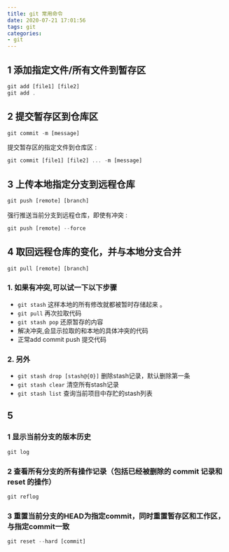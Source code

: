 ```yaml
---
title: git 常用命令
date: 2020-07-21 17:01:56
tags: git
categories:
- git
---
```

## 1 添加指定文件/所有文件到暂存区
```js
git add [file1] [file2]
git add .
```
## 2 提交暂存区到仓库区
```js
git commit -m [message]
```
提交暂存区的指定文件到仓库区 : 
```js
git commit [file1] [file2] ... -m [message]
```
## 3 上传本地指定分支到远程仓库
```js
git push [remote] [branch]
```
强行推送当前分支到远程仓库，即使有冲突 : 
```js
git push [remote] --force
```
## 4 取回远程仓库的变化，并与本地分支合并
```js
git pull [remote] [branch]
```
### 1. 如果有冲突,可以试一下以下步骤
   + `git stash`  这样本地的所有修改就都被暂时存储起来 。
   + `git pull`   再次拉取代码
   + `git stash pop` 还原暂存的内容 
   + 解决冲突,会显示拉取的和本地的具体冲突的代码
   + 正常add commit push 提交代码

### 2. 另外  
+ `git stash drop [stash@{0}]`  删除stash记录，默认删除第一条 
+ `git stash clear` 清空所有stash记录 
+ `git stash list` 查询当前项目中存贮的stash列表

## 5 
### 1 显示当前分支的版本历史
```js
git log
```
### 2 查看所有分支的所有操作记录（包括已经被删除的 commit 记录和 reset 的操作）
```js
git reflog 
```
### 3 重置当前分支的HEAD为指定commit，同时重置暂存区和工作区，与指定commit一致
```js
git reset --hard [commit]
```



